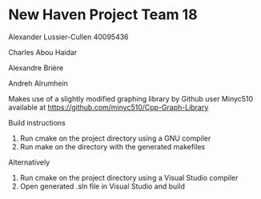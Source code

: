 # New Haven Project Team 18

Alexander Lussier-Cullen 40095436

Charles Abou Haidar 

Alexandre Brière 

Andreh Alrumhein 

Makes use of a slightly modified graphing library by Github user Minyc510 available at https://github.com/minyc510/Cpp-Graph-Library

Build instructions
1. Run cmake on the project directory using a GNU compiler
2. Run make on the directory with the generated makefiles

Alternatively
1. Run cmake on the project directory using a Visual Studio compiler
2. Open generated .sln file in Visual Studio and build
